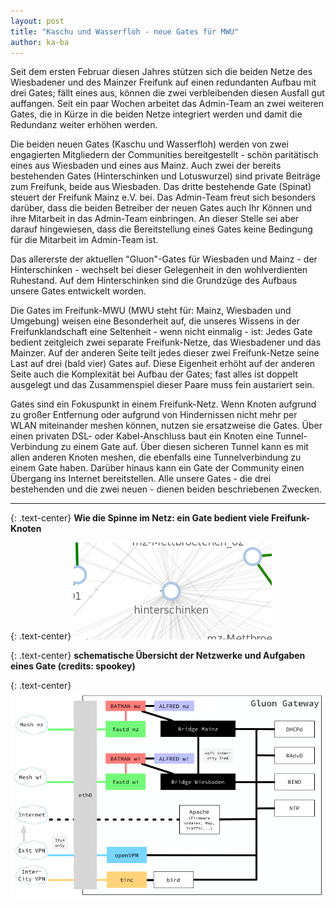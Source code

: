 ```yaml
---
layout: post
title: "Kaschu und Wasserfloh - neue Gates für MWU"
author: ka-ba
---
```

Seit dem ersten Februar diesen Jahres stützen sich die beiden Netze des Wiesbadener und des Mainzer Freifunk auf einen redundanten Aufbau mit drei Gates; fällt eines aus, können die zwei verbleibenden diesen Ausfall gut auffangen. Seit ein paar Wochen arbeitet das Admin-Team an zwei weiteren Gates, die in Kürze in die beiden Netze integriert werden und damit die Redundanz weiter erhöhen werden.

Die beiden neuen Gates (Kaschu und Wasserfloh) werden von zwei engagierten Mitgliedern der Communities bereitgestellt - schön paritätisch eines aus Wiesbaden und eines aus Mainz. Auch zwei der bereits bestehenden Gates (Hinterschinken und Lotuswurzel) sind private Beiträge zum Freifunk, beide aus Wiesbaden. Das dritte bestehende Gate (Spinat) steuert der Freifunk Mainz e.V. bei. Das Admin-Team freut sich besonders darüber, dass die beiden Betreiber der neuen Gates auch Ihr Können und ihre Mitarbeit in das Admin-Team einbringen. An dieser Stelle sei aber darauf hingewiesen, dass die Bereitstellung eines Gates keine Bedingung für die Mitarbeit im Admin-Team ist.

Das allererste der aktuellen "Gluon"-Gates für Wiesbaden und Mainz - der Hinterschinken - wechselt bei dieser Gelegenheit in den wohlverdienten Ruhestand. Auf dem Hinterschinken sind die Grundzüge des Aufbaus unsere Gates entwickelt worden.

Die Gates im Freifunk-MWU (MWU steht für: Mainz, Wiesbaden und Umgebung) weisen eine Besonderheit auf, die unseres Wissens in der Freifunklandschaft eine Seltenheit - wenn nicht einmalig - ist: Jedes Gate bedient zeitgleich zwei separate Freifunk-Netze, das Wiesbadener und das Mainzer. Auf der anderen Seite teilt jedes dieser zwei Freifunk-Netze seine Last auf drei (bald vier) Gates auf. Diese Eigenheit erhöht auf der anderen Seite auch die Komplexität bei Aufbau der Gates; fast alles ist doppelt ausgelegt und das Zusammenspiel dieser Paare muss fein austariert sein.

Gates sind ein Fokuspunkt in einem Freifunk-Netz. Wenn Knoten aufgrund zu großer Entfernung oder aufgrund von Hindernissen nicht mehr per WLAN miteinander meshen können, nutzen sie ersatzweise die Gates. Über einen privaten DSL- oder Kabel-Anschluss baut ein Knoten eine Tunnel-Verbindung zu einem Gate auf. Über diesen sicheren Tunnel kann es mit allen anderen Knoten meshen, die ebenfalls eine Tunnelverbindung zu einem Gate haben. Darüber hinaus kann ein Gate der Community einen Übergang ins Internet bereitstellen. Alle unsere Gates - die drei bestehenden und die zwei neuen - dienen beiden beschriebenen Zwecken.

* * *

{: .text-center}
**Wie die Spinne im Netz: ein Gate bedient viele Freifunk-Knoten**

{: .text-center}
![Wie die Spinne im Netz: ein Gate bedient viele Freifunk-Knoten](/images/blog/gate_spider.png 'Wie die Spinne im Netz: ein Gate bedient viele Freifunk-Knoten')


{: .text-center}
**schematische Übersicht der Netzwerke und Aufgaben eines Gate (credits: spookey)**

{: .text-center}
![schematische Übersicht der Netzwerke und Aufgaben eines Gate (credits: spookey)](/images/blog/gate_schema.png 'schematische Übersicht der Netzwerke und Aufgaben eines Gate (credits: spookey)')
